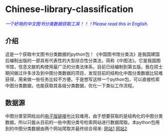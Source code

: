 # Chinese-library-classification
 <span style="color:blue;"><i> 一个好用的中文图书分类数据获取工具！！！Please read this in English. </i></span>
## 介绍
这是一个获取中文图书分类数据的python包！《中国图书馆分类法》是我国建国后编制出版的一部具有代表性的大型综合性分类法，简称《中图法》。它是我国图书馆，信息文献机构使用最广泛的分类法体系，目前已经编制到第五版。我在硕士期间做过许多涉及到中图分类数据的项目，发现目前的结构化中图分类数据比较难获得，用来做一些任务比较不方便。于是想写这样一个python包，可以直接检索中图分类数据，也能获取其各级分类数据，优化一下类似工作流程。
## 数据源
中图分类官网给出的[电子版链接](http://clc.nlc.cn/ztfdzbjj.jsp)也比较难用，由于想要获取的是结构化的中图分类数据，所以只能从目前的一些中图分类号检索网站进行数据爬取。本python包用到的中图分类数据由两个网站爬取并最终综合得来: [网站1](http://clc.nlc.cn/ztfdzbjj.jsp) [网站2](https://ztflh.xhma.com/) 
